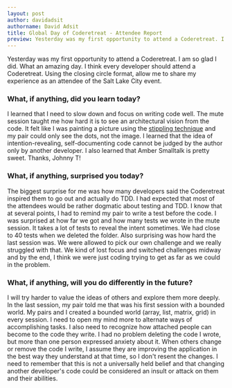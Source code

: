 ```yaml
---
layout: post
author: davidadsit
authorname: David Adsit
title: Global Day of Coderetreat - Attendee Report
preview: Yesterday was my first opportunity to attend a Coderetreat. I am so glad I did. What an amazing day. I think every developer should attend a Coderetreat. Using the closing circle format, allow me to share my experience as an attendee of the Salt Lake City event.
---
```

Yesterday was my first opportunity to attend a Coderetreat. I am so glad I did. What an amazing day. I think every developer should attend a Coderetreat. Using the closing circle format, allow me to share my experience as an attendee of the Salt Lake City event.

### What, if anything, did you learn today?

I learned that I need to slow down and focus on writing code well. The mute session taught me how hard it is to see an architectural vision from the code. It felt like I was painting a picture using the [stippling technique](http://en.wikipedia.org/wiki/Stippling) and my pair could only see the dots, not the image. I learned that the idea of intention-revealing, self-documenting code cannot be judged by the author only by another developer.
I also learned that Amber Smalltalk is pretty sweet. Thanks, Johnny T!

### What, if anything, surprised you today?

The biggest surprise for me was how many developers said the Coderetreat inspired them to go out and actually do TDD. I had expected that most of the attendees would be rather dogmatic about testing and TDD. I know that at several points, I had to remind my pair to write a test before the code.
I was surprised at how far we got and how many tests we wrote in the mute session. It takes a lot of tests to reveal the intent sometimes. We had close to 40 tests when we deleted the folder.
Also surprising was how hard the last session was. We were allowed to pick our own challenge and we really struggled with that. We kind of lost focus and switched challenges midway and by the end, I think we were just coding trying to get as far as we could in the problem.

### What, if anything, will you do differently in the future?

I will try harder to value the ideas of others and explore them more deeply. In the last session, my pair told me that was his first session with a bounded world. My pairs and I created a bounded world (array, list, matrix, grid) in every session. I need to open my mind more to alternate ways of accomplishing tasks.
I also need to recognize how attached people can become to the code they write. I had no problem deleting the code I wrote, but more than one person expressed anxiety about it. When others change or remove the code I write, I assume they are improving the application in the best way they understand at that time, so I don't resent the changes. I need to remember that this is not a universally held belief and that changing another developer's code could be considered an insult or attack on them and their abilities.